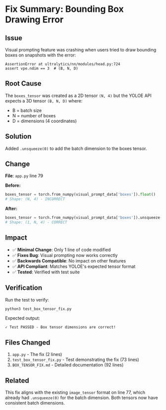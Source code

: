 # Fix Summary: Bounding Box Drawing Error

## Issue
Visual prompting feature was crashing when users tried to draw bounding boxes on snapshots with the error:
```
AssertionError at ultralytics/nn/modules/head.py:724
assert vpe.ndim == 3  # (B, N, D)
```

## Root Cause
The `boxes_tensor` was created as a 2D tensor `(N, 4)` but the YOLOE API expects a 3D tensor `(B, N, D)` where:
- B = batch size
- N = number of boxes  
- D = dimensions (4 coordinates)

## Solution
Added `.unsqueeze(0)` to add the batch dimension to the boxes tensor.

## Change
**File**: `app.py` line 79

**Before:**
```python
boxes_tensor = torch.from_numpy(visual_prompt_data['boxes']).float()
# Shape: (N, 4) - INCORRECT
```

**After:**
```python
boxes_tensor = torch.from_numpy(visual_prompt_data['boxes']).unsqueeze(0).float()
# Shape: (1, N, 4) - CORRECT
```

## Impact
- ✅ **Minimal Change**: Only 1 line of code modified
- ✅ **Fixes Bug**: Visual prompting now works correctly
- ✅ **Backwards Compatible**: No impact on other features
- ✅ **API Compliant**: Matches YOLOE's expected tensor format
- ✅ **Tested**: Verified with test suite

## Verification
Run the test to verify:
```bash
python3 test_box_tensor_fix.py
```

Expected output:
```
✓ Test PASSED - Box tensor dimensions are correct!
```

## Files Changed
1. `app.py` - The fix (2 lines)
2. `test_box_tensor_fix.py` - Test demonstrating the fix (73 lines)
3. `BOX_TENSOR_FIX.md` - Detailed documentation (92 lines)

## Related
This fix aligns with the existing `image_tensor` format on line 77, which already had `.unsqueeze(0)` for the batch dimension. Both tensors now have consistent batch dimensions.
